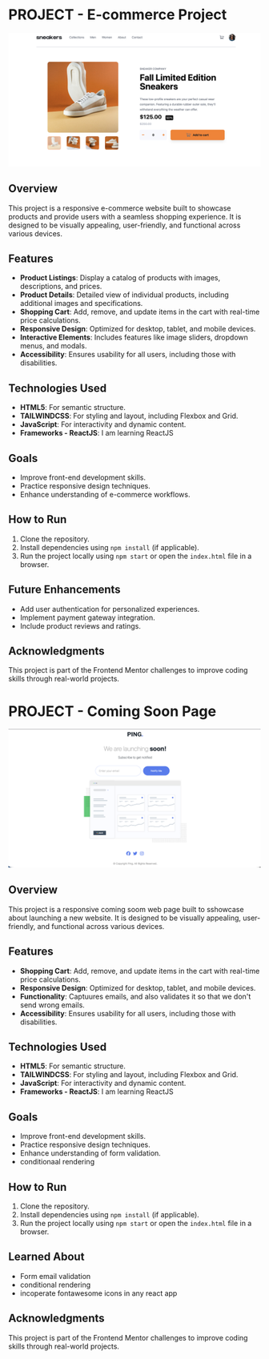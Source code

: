 # PROJECT - E-commerce Project

![alt text](</projects screenshots/ecommerce-product-page.png>)

## Overview

This project is a responsive e-commerce website built to showcase products and provide users with a seamless shopping experience. It is designed to be visually appealing, user-friendly, and functional across various devices.

## Features

- **Product Listings**: Display a catalog of products with images, descriptions, and prices.
- **Product Details**: Detailed view of individual products, including additional images and specifications.
- **Shopping Cart**: Add, remove, and update items in the cart with real-time price calculations.
- **Responsive Design**: Optimized for desktop, tablet, and mobile devices.
- **Interactive Elements**: Includes features like image sliders, dropdown menus, and modals.
- **Accessibility**: Ensures usability for all users, including those with disabilities.

## Technologies Used

- **HTML5**: For semantic structure.
- **TAILWINDCSS**: For styling and layout, including Flexbox and Grid.
- **JavaScript**: For interactivity and dynamic content.
- **Frameworks - ReactJS**: I am learning ReactJS

## Goals

- Improve front-end development skills.
- Practice responsive design techniques.
- Enhance understanding of e-commerce workflows.

## How to Run

1. Clone the repository.
2. Install dependencies using `npm install` (if applicable).
3. Run the project locally using `npm start` or open the `index.html` file in a browser.

## Future Enhancements

- Add user authentication for personalized experiences.
- Implement payment gateway integration.
- Include product reviews and ratings.

## Acknowledgments

This project is part of the Frontend Mentor challenges to improve coding skills through real-world projects.

# PROJECT - Coming Soon Page

![alt text](</projects screenshots/Coming-Soon-Page.png>)

## Overview

This project is a responsive coming soom web page built to sshowcase about launching a new website. It is designed to be visually appealing, user-friendly, and functional across various devices.

## Features

- **Shopping Cart**: Add, remove, and update items in the cart with real-time price calculations.
- **Responsive Design**: Optimized for desktop, tablet, and mobile devices.
- **Functionality**: Captuures emails, and also validates it so that we don't send wrong emails.
- **Accessibility**: Ensures usability for all users, including those with disabilities.

## Technologies Used

- **HTML5**: For semantic structure.
- **TAILWINDCSS**: For styling and layout, including Flexbox and Grid.
- **JavaScript**: For interactivity and dynamic content.
- **Frameworks - ReactJS**: I am learning ReactJS

## Goals

- Improve front-end development skills.
- Practice responsive design techniques.
- Enhance understanding of form validation.
- conditionaal rendering

## How to Run

1. Clone the repository.
2. Install dependencies using `npm install` (if applicable).
3. Run the project locally using `npm start` or open the `index.html` file in a browser.

## Learned About

- Form email validation
- conditional rendering
- incoperate fontawesome icons in any react app

## Acknowledgments

This project is part of the Frontend Mentor challenges to improve coding skills through real-world projects.

